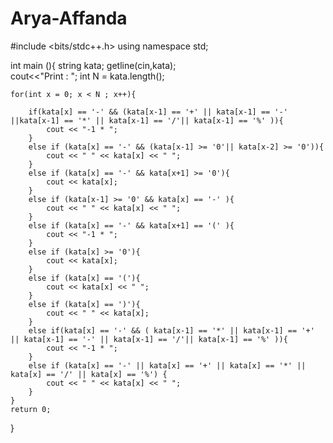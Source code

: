# Arya-Affanda
#include <bits/stdc++.h>
using namespace std;

int main (){
    string kata;
    getline(cin,kata);    
    cout<<"Print : ";
	int N =  kata.length();
	
    for(int x = 0; x < N ; x++){
        
        if(kata[x] == '-' && (kata[x-1] == '+' || kata[x-1] == '-' ||kata[x-1] == '*' || kata[x-1] == '/'|| kata[x-1] == '%' )){
            cout << "-1 * ";
        }
        else if (kata[x] == '-' && (kata[x-1] >= '0'|| kata[x-2] >= '0')){
            cout << " " << kata[x] << " ";
        } 
        else if (kata[x] == '-' && kata[x+1] >= '0'){
            cout << kata[x];
        }
        else if (kata[x-1] >= '0' && kata[x] == '-' ){
            cout << " " << kata[x] << " ";
        }
        else if (kata[x] == '-' && kata[x+1] == '(' ){ 
            cout << "-1 * ";
        }
        else if (kata[x] >= '0'){
            cout << kata[x];
        }
        else if (kata[x] == '('){
            cout << kata[x] << " ";
        }
        else if (kata[x] == ')'){
            cout << " " << kata[x];
        }
        else if(kata[x] == '-' && ( kata[x-1] == '*' || kata[x-1] == '+' || kata[x-1] == '-' || kata[x-1] == '/'|| kata[x-1] == '%' )){
            cout << "-1 * ";
        }
        else if (kata[x] == '-' || kata[x] == '+' || kata[x] == '*' || kata[x] == '/' || kata[x] == '%') {
            cout << " " << kata[x] << " ";
        }
	}
    return 0;
}
